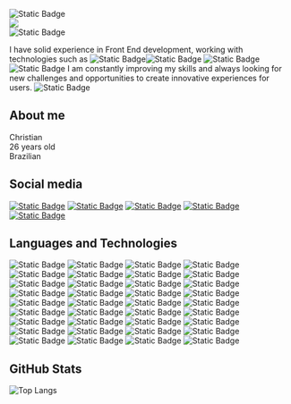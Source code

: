 <!--![GitHub followers](https://img.shields.io/github/followers/sirguilherme97?color=111&logo=github&logoColor=fff&style=for-the-badge)*/-->
![Static Badge](https://img.shields.io/badge/Hello%20World-white?style=for-the-badge&logo=windowsterminal&logoColor=black)<br/>
![](https://komarev.com/ghpvc/?username=sirguilherme97&style=for-the-badge&color=gray)</br>
![Static Badge](https://img.shields.io/badge/npm%20add%20frontend-Guilherme%20Henrique-black?style=for-the-badge&logo=npm&labelColor=gray&color=darkviolet)

I have solid experience in Front End development, working with technologies such as ![Static Badge](https://img.shields.io/badge/React%20Native-61DAFB?style=flat&logo=React&logoColor=black)![Static Badge](https://img.shields.io/badge/Next.js-black?style=flat&logo=next.js&logoColor=white)
![Static Badge](https://img.shields.io/badge/Vite-black?style=flat&logo=vite)![Static Badge](https://img.shields.io/badge/GraphQL-black?style=flat&logo=graphql&logoColor=E10098) I am constantly improving my skills and always looking for new challenges and opportunities to create innovative experiences for users. ![Static Badge](https://img.shields.io/badge/!useGambiarra(%20)-white?style=flat&logo=windowsterminal&logoColor=black)


<h2>About me</h2>
<span>Christian<br/>26 years old<br/>Brazilian</span>

## Social media

<a href="https://www.linkedin.com/in/sirguilherme97/">![Static Badge](https://img.shields.io/badge/Sirguilherme97-black?style=for-the-badge&logo=linkedin&logoColor=blue&color=black)</a>
<a href="https://www.facebook.com/Guilhermehls/">![Static Badge](https://img.shields.io/badge/Guilhermehls-black?style=for-the-badge&logo=facebook&logoColor=blue&color=black)</a>
<a href="https://www.instagram.com/sir._.guilherme/?igsh=MWFwb2pwdWw4dDF5eg%3D%3D">![Static Badge](https://img.shields.io/badge/%40sir.__.guilherme-black?style=for-the-badge&logo=instagram&logoColor=darkpink&color=black)</a>
<a href="https://www.youtube.com/channel/UCrhKC4TO2fF9p_fHZiYYlyA">![Static Badge](https://img.shields.io/badge/Voc%C3%AA-black?style=for-the-badge&logo=youtube&logoColor=%23FF0000)</a>
<a href="https://play.google.com/store/apps/dev?id=8070569476379446009">![Static Badge](https://img.shields.io/badge/GM%20Tech%20Software-black?style=for-the-badge&logo=android&logoColor=olive&color=black)</a>




## Languages and Technologies

<!--

![Linguagens e Frameworks](https://skillicons.dev/icons?i=vercel,js,react,astro,nextjs,nestjs,vite,nodejs,graphql,apollo,tailwind,materialui,unity,sass,html,ts,c,cpp,cs,py,blender,sketchup,github,discord,linkedin,instagram&perline=10)

-->

![Static Badge](https://img.shields.io/badge/Vercel-black?style=for-the-badge&logo=vercel&logoColor=white)
![Static Badge](https://img.shields.io/badge/JavaScript-%23F7DF1E?style=for-the-badge&logo=JavaScript&logoColor=black)
![Static Badge](https://img.shields.io/badge/React-%2361DAFB?style=for-the-badge&logo=react&logoColor=black)
![Static Badge](https://img.shields.io/badge/Astro-%23BC52EE?style=for-the-badge&logo=astro&logoColor=black)
![Static Badge](https://img.shields.io/badge/Next-000000?style=for-the-badge&logo=next.js&logoColor=white)
![Static Badge](https://img.shields.io/badge/NestJS-%23E0234E?style=for-the-badge&logo=nestJS&logoColor=white)
![Static Badge](https://img.shields.io/badge/VueJS-%234FC08D?style=for-the-badge&logo=vuedotjs&logoColor=white)
![Static Badge](https://img.shields.io/badge/Vite-%23646CFF?style=for-the-badge&logo=Vite&logoColor=white)
![Static Badge](https://img.shields.io/badge/Node.js-%23339933?style=for-the-badge&logo=Node.js&logoColor=white)
![Static Badge](https://img.shields.io/badge/pocketbase-%23B8DBE4?style=for-the-badge&logo=pocketbase&logoColor=black)
![Static Badge](https://img.shields.io/badge/GraphQL-%23E10098?style=for-the-badge&logo=graphql&logoColor=white)
![Static Badge](https://img.shields.io/badge/Apollo-%23311C87?style=for-the-badge&logo=apollographql&logoColor=white)
![Static Badge](https://img.shields.io/badge/TailwindCSS-%2306B6D4?style=for-the-badge&logo=Tailwind%20css&logoColor=white)
![Static Badge](https://img.shields.io/badge/Unity-white?style=for-the-badge&logo=unity&logoColor=black)
![Static Badge](https://img.shields.io/badge/SASS-%23CC6699?style=for-the-badge&logo=sass&logoColor=white)
![Static Badge](https://img.shields.io/badge/Android%20Studio-%233DDC84?style=for-the-badge&logo=androidstudio&logoColor=white)
![Static Badge](https://img.shields.io/badge/MySQL-%234479A1?style=for-the-badge&logo=mysql&logoColor=white)
![Static Badge](https://img.shields.io/badge/auth0-%23EB5424?style=for-the-badge&logo=auth0&logoColor=white)
![Static Badge](https://img.shields.io/badge/codeblocks-%2341AD48?style=for-the-badge&logo=codeblocks&logoColor=white)
![Static Badge](https://img.shields.io/badge/Figma-%23F24E1E?style=for-the-badge&logo=figma&logoColor=white)
![Static Badge](https://img.shields.io/badge/Firebase-%23FFCA28?style=for-the-badge&logo=firebase&logoColor=black)
![Static Badge](https://img.shields.io/badge/stackoverflow-%23F58025?style=for-the-badge&logo=stackoverflow&logoColor=black)
![Static Badge](https://img.shields.io/badge/HTML5-%23E34F26?style=for-the-badge&logo=html5&logoColor=white)
![Static Badge](https://img.shields.io/badge/TypeScript-%233178C6?style=for-the-badge&logo=typescript&logoColor=white)
![Static Badge](https://img.shields.io/badge/PWA-%235A0FC8?style=for-the-badge&logo=pwa&logoColor=white)
![Static Badge](https://img.shields.io/badge/C-%23A8B9CC?style=for-the-badge&logo=c&logoColor=white)
![Static Badge](https://img.shields.io/badge/C%2B%2B-%2300599C?style=for-the-badge&logo=c%2B%2B&logoColor=white)
![Static Badge](https://img.shields.io/badge/C%23-%23512BD4?style=for-the-badge&logo=C%23&logoColor=white)
![Static Badge](https://img.shields.io/badge/Python-%233776AB?style=for-the-badge&logo=Python&logoColor=white)
![Static Badge](https://img.shields.io/badge/Blender-%23E87D0D?style=for-the-badge&logo=blender&logoColor=white)
![Static Badge](https://img.shields.io/badge/Trello-%230052CC?style=for-the-badge&logo=trello&logoColor=white)
![Static Badge](https://img.shields.io/badge/sketchup-%23005F9E?style=for-the-badge&logo=sketchup&logoColor=white)
![Static Badge](https://img.shields.io/badge/Meta-%230467DF?style=for-the-badge&logo=Meta&logoColor=white)
![Static Badge](https://img.shields.io/badge/VSCODE-%23007ACC?style=for-the-badge&logo=visualstudiocode&logoColor=white)
![Static Badge](https://img.shields.io/badge/Discord-%235865F2?style=for-the-badge&logo=discord&logoColor=white)
![Static Badge](https://img.shields.io/badge/Linkedin-%230A66C2?style=for-the-badge&logo=Linkedin&logoColor=white)


## GitHub Stats

![Top Langs](https://github-readme-stats.vercel.app/api/top-langs/?username=sirguilherme97&layout=compact&theme=ocean_dark&count_private=true)
